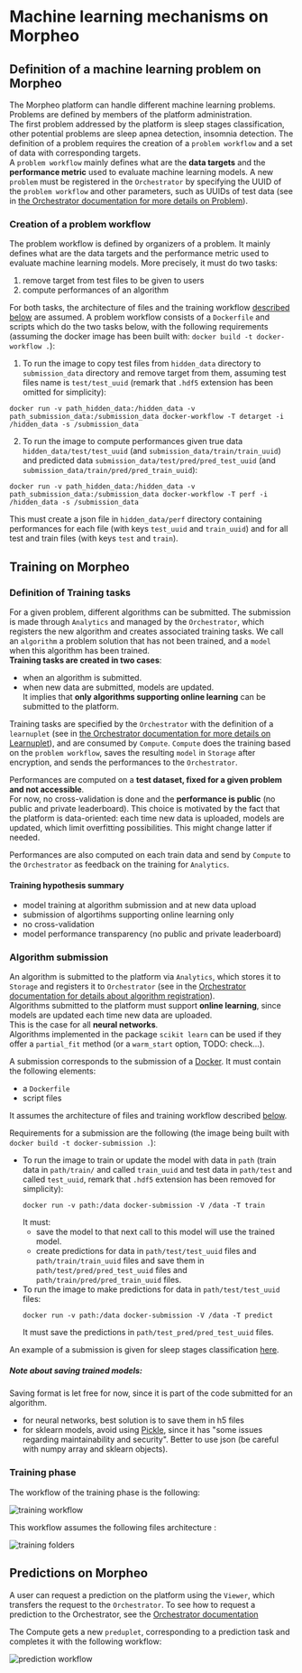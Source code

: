# Machine learning mechanisms on Morpheo

## Definition of a machine learning problem on Morpheo

The Morpheo platform can handle different machine learning problems. 
Problems are defined by members of the platform administration.  
The first problem addressed by the platform is sleep stages classification, other potential problems are sleep apnea detection, insomnia detection. 
The definition of a problem requires the creation of a `problem workflow` and a set of data with corresponding targets.  
A `problem workflow` mainly defines what are the **data targets** and the **performance metric** used to evaluate machine learning models.
A new `problem` must be registered in the `Orchestrator` by specifying the UUID of the `problem workflow` and other parameters, such as UUIDs of test data (see in [the Orchestrator documentation for more details on Problem](https://morpheoorg.github.io/morpheo-orchestrator/modules/collections.html#collection-problem)). 

### <a name="problem_workflow"></a> Creation of a problem workflow

The problem workflow is defined by organizers of a problem. 
It mainly defines what are the data targets and the performance metric used to evaluate machine learning models. More precisely, it must do two tasks:
1. remove target from test files to be given to users  
2. compute performances of an algorithm 

For both tasks, the architecture of files and the training workflow [described below](#training_phases) are assumed.
A problem workflow consists of a `Dockerfile` and scripts which do the two tasks below, with the following requirements (assuming the docker image has been built with: `docker build -t docker-workflow .`):
1. To run the image to copy test files from `hidden_data` directory to `submission_data` directory and remove target from them, assuming test files name is `test/test_uuid` (remark that `.hdf5` extension has been omitted for simplicity):
  ```
  docker run -v path_hidden_data:/hidden_data -v path_submission_data:/submission_data docker-workflow -T detarget -i /hidden_data -s /submission_data
  ```
2. To run the image to compute performances given true data `hidden_data/test/test_uuid` (and `submission_data/train/train_uuid`) and  predicted data `submission_data/test/pred/pred_test_uuid` (and `submission_data/train/pred/pred_train_uuid`):
  ```
  docker run -v path_hidden_data:/hidden_data -v path_submission_data:/submission_data docker-workflow -T perf -i /hidden_data -s /submission_data
  ```
  This must create a json file in `hidden_data/perf` directory containing performances for each file (with keys `test_uuid` and `train_uuid`) and for all test and train files (with keys `test` and `train`).


## Training on Morpheo 

### Definition of Training tasks 

For a given problem, different algorithms can be submitted. 
The submission is made through `Analytics` and managed by the `Orchestrator`, which registers the new algorithm and creates associated training tasks. 
We call an `algorithm` a problem solution that has not been trained, and a `model` when this algorithm has been trained.   
**Training tasks are created in two cases**:  
- when an algorithm is submitted.  
- when new data are submitted, models are updated.   
It implies that **only algorithms supporting online learning** can be submitted to the platform.   

 
Training tasks are specified by the `Orchestrator` with the definition of a `learnuplet` (see in [the Orchestrator documentation for more details on Learnuplet](https://morpheoorg.github.io/morpheo-orchestrator/modules/collections.html#collection-learnuplet)), and are consumed by `Compute`.
`Compute` does the training based on the `problem workflow`, saves the resulting `model` in `Storage` after encryption, and sends the performances to the `Orchestrator`.  

Performances are computed on a **test dataset, fixed for a given problem and not accessible**.  
For now, no cross-validation is done and the **performance is public** (no public and private leaderboard). 
This choice is motivated by the fact that the platform is data-oriented: each time new data is uploaded, models are updated, which limit overfitting possibilities. 
This might change latter if needed.

Performances are also computed on each train data and send by `Compute` to the `Orchestrator` as feedback on the training for `Analytics`. 

#### Training hypothesis summary

- model training at algorithm submission and at new data upload 
- submission of algortihms supporting online learning only  
- no cross-validation  
- model performance transparency (no public and private leaderboard)  

### Algorithm submission

An algorithm is submitted to the platform via `Analytics`, which stores it to `Storage` and registers it to `Orchestrator` (see in the [Orchestrator documentation for details about algorithm registration](https://morpheoorg.github.io/morpheo-orchestrator/modules/collections.html#collection-algo)).   
Algorithms submitted to the platform must support **online learning**, since models are updated each time new data are uploaded.  
This is the case for all **neural networks**.  
Algorithms implemented in the package `scikit learn` can be used if they offer a `partial_fit` method (or a `warm_start` option, TODO: check...).

A submission corresponds to the submission of a [Docker](https://docs.docker.com/engine/getstarted/). It must contain the following elements:  
- a `Dockerfile`  
- script files 

It assumes the architecture of files and training workflow described [below](#training_phases).

Requirements for a submission are the following (the image being built with `docker build -t docker-submission .`):
- To run the image to train or update the model with data in `path` (train data in `path/train/` and called `train_uuid` and test data in `path/test` and called `test_uuid`, remark that `.hdf5` extension has been removed for simplicity):
  ```
  docker run -v path:/data docker-submission -V /data -T train
  ```
  It must:
  - save the model to that next call to this model will use the trained model.
  - create predictions for data in `path/test/test_uuid` files and `path/train/train_uuid` files and save them in `path/test/pred/pred_test_uuid` files and `path/train/pred/pred_train_uuid` files.
- To run the image to make predictions for data in `path/test/test_uuid` files:
  ```
  docker run -v path:/data docker-submission -V /data -T predict
  ```
  It must save the predictions in `path/test_pred/pred_test_uuid` files.



An example of a submission is given for sleep stages classification [here](https://github.com/MorpheoOrg/hypnogram-wf).

##### Note about saving trained models:  
Saving format is let free for now, since it is part of the code submitted for an algorithm.
- for neural networks, best solution is to save them in h5 files
- for sklearn models, avoid using [Pickle](http://scikit-learn.org/stable/modules/model_persistence.html), since it has "some issues regarding maintainability and security". Better to use json (be careful with numpy array and sklearn objects).

### <a name="training_phases"></a> Training phase 

The workflow of the training phase is the following:

![training workflow](img/training.png)

This workflow assumes the following files architecture <a name="folders"></a>:

![training folders](img/folders.png)


## Predictions on Morpheo 

A user can request a prediction on the platform using the `Viewer`, which transfers the request to the `Orchestrator`. 
To see how to request a prediction to the Orchestrator, see the [Orchestrator documentation](https://morpheoorg.github.io/morpheo-orchestrator/modules/collections.html#collection-preduplet)

The Compute gets a new `preduplet`, corresponding to a prediction task and completes it with the following workflow:  

![prediction workflow](img/predicting.png)
